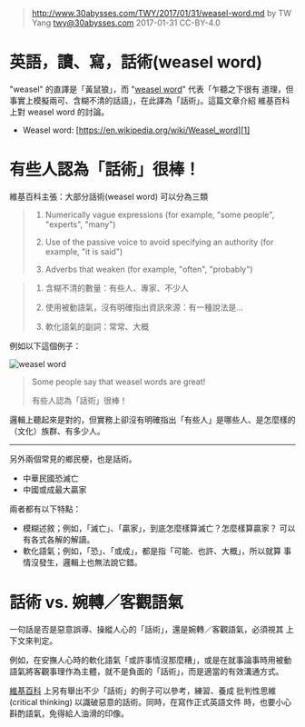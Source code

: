 ﻿> http://www.30abysses.com/TWY/2017/01/31/weasel-word.md
> by TW Yang <twy@30abysses.com> 2017-01-31 CC-BY-4.0

# 英語，讀、寫，話術(weasel word)

"weasel"  的直譯是「黃鼠狼」，而 "[weasel word][1]" 代表「乍聽之下很有
道理，但事實上模擬兩可、含糊不清的話語」，在此譯為「話術」。這篇文章介紹
維基百科上對 weasel word  的討論。

* Weasel word: [https://en.wikipedia.org/wiki/Weasel_word][1]

[1]: https://en.wikipedia.org/wiki/Weasel_word



# 有些人認為「話術」很棒！

維基百科主張：大部分話術(weasel word) 可以分為三類

> 1. Numerically vague expressions (for example, "some people", "experts", "many")
>
> 2. Use of the passive voice to avoid specifying an authority (for example, "it is said")
>
> 3. Adverbs that weaken (for example, "often", "probably")

> 1.  含糊不清的數量：有些人、專家、不少人
>
> 2.  使用被動語氣，沒有明確指出資訊來源：有一種說法是…
>
> 3.  軟化語氣的副詞：常常、大概

例如以下這個例子：

![weasel word][2]

> Some people say that weasel words are great!
>
> 有些人認為「話術」很棒！

[2]: https://upload.wikimedia.org/wikipedia/commons/1/11/Weasel_words.svg

邏輯上聽起來是對的，但實務上卻沒有明確指出「有些人」是哪些人、是怎麼樣的
（文化）族群、有多少人。

---

另外兩個常見的鄉民梗，也是話術。

* 中華民國恐滅亡
* 中國或成最大贏家

兩者都有以下特點：

* 模糊述敘；例如，「滅亡」、「贏家」，到底怎麼樣算滅亡？怎麼樣算贏家？
  可以有各式各解的解讀。
* 軟化語氣；例如，「恐」、「或成」，都是指「可能、也許、大概」，所以就算
  事情沒發生，邏輯上也無法說它錯。



# 話術 vs.  婉轉／客觀語氣

一句話是否是惡意誤導、操縱人心的「話術」，還是婉轉／客觀語氣，必須視其
上下文來判定。

例如，在安撫人心時的軟化語氣「或許事情沒那麼糟」，或是在就事論事時用被動
語氣將客觀事理作為主體，就不是負面的「話術」，而是適當的有效溝通方式。

[維基百科][1] 上另有舉出不少「話術」的例子可以參考，練習、養成
批判性思維(critical thinking) 以識破惡意的話術。同時，在寫作正式英語文件
時，也要小心斟酌語氣，免得給人油滑的印像。
